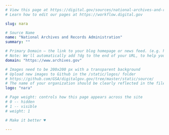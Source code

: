 ```yaml
---
# View this page at https://digital.gov/sources/national-archives-and-records-administration
# Learn how to edit our pages at https://workflow.digital.gov

slug: nara

# Source Name
name: "National Archives and Records Administration"
summary: ""

# Primary Domain — the link to your blog homepage or news feed. (e.g. https://18f.gsa.gov/)
# Note: We'll automatically add ?dg to the end of your URL, to help you track links back to your site.
domain: "https://www.archives.gov"

# Images need to be 200x200 px with a transparent background
# Upload new images to Github in the /static/logos/ folder
# https://github.com/GSA/digitalgov.gov/tree/master/static/source/
# The name of your organization should be clearly reflected in the filename (e.g., usds-logo.png or 18f-logo.png)
logo: "nara"

# Page weight: controls how this page appears across the site
# 0 -- hidden
# 1 -- visible
# weight: 1

# Make it better ♥

---
```


